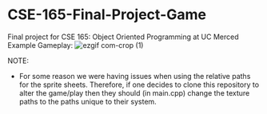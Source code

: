 # CSE-165-Final-Project-Game
Final project for CSE 165: Object Oriented Programming at UC Merced
Example Gameplay:
![ezgif com-crop (1)](https://github.com/Rodolfo135/CSE-165-Final-Project-Game/assets/81655461/36235076-795b-49cb-bf1f-e73b77d38c00)

NOTE:
- For some reason we were having issues when using the relative paths for the sprite sheets. Therefore, if one decides to clone this repository to alter the game/play then they should (in main.cpp) change the texture paths to the paths unique to their system.
